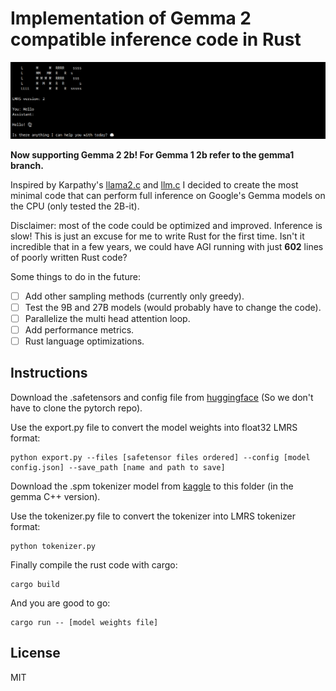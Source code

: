 # Implementation of Gemma 2 compatible inference code in Rust

![Gemma greeting the user](repo_cover.png)

**Now supporting Gemma 2 2b! For Gemma 1 2b refer to the gemma1 branch.**

Inspired by Karpathy's [llama2.c](https://github.com/karpathy/llama2.c) and [llm.c](https://github.com/karpathy/llm.c) I decided to create the most minimal code that can perform full inference on Google's Gemma models on the CPU (only tested the 2B-it).

Disclaimer: most of the code could be optimized and improved. Inference is slow! This is just an excuse for me to write Rust for the first time. Isn't it incredible that in a few years, we could have AGI running with just **602** lines of poorly written Rust code?

Some things to do in the future:

- [ ] Add other sampling methods (currently only greedy).
- [ ] Test the 9B and 27B models (would probably have to change the code).
- [ ] Parallelize the multi head attention loop.
- [ ] Add performance metrics.
- [ ] Rust language optimizations.

## Instructions

Download the .safetensors and config file from [huggingface](https://huggingface.co/google/gemma-2-2b-it) (So we don't have to clone the pytorch repo).

Use the export.py file to convert the model weights into float32 LMRS format:

```properties
python export.py --files [safetensor files ordered] --config [model config.json] --save_path [name and path to save]
```

Download the .spm tokenizer model from [kaggle](https://www.kaggle.com/models/google/gemma-2) to this folder (in the gemma C++ version).

Use the tokenizer.py file to convert the tokenizer into LMRS tokenizer format:

```properties
python tokenizer.py
```

Finally compile the rust code with cargo:

```properties
cargo build
```

And you are good to go:

```properties
cargo run -- [model weights file]
```

## License

MIT





